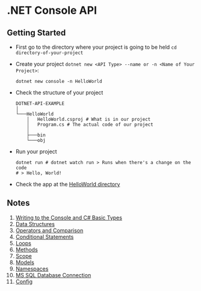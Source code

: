 # .NET Console API

## Getting Started

-   First go to the directory where your project is going to be held `cd directory-of-your-project`
-   Create your project `dotnet new <API Type> --name or -n <Name of Your Project>`:
    ```SHELL
    dotnet new console -n HelloWorld
    ```
-   Check the structure of your project

    ```
    DOTNET-API-EXAMPLE
    │
    └───HelloWorld
        │   HelloWorld.csproj # What is in our project
        │   Program.cs # The actual code of our project
        │
        ├───bin
        └───obj
    ```

-   Run your project
    ```SHELL
    dotnet run # dotnet watch run > Runs when there's a change on the code
    # > Hello, World!
    ```
-   Check the app at the [HelloWorld directory](./HelloWorld/)

## Notes

1. [Writing to the Console and C# Basic Types](./notes/console-basic-types.md)
2. [Data Structures](./notes/data-structures.md)
3. [Operators and Comparison](./notes/operators-comparison.md)
4. [Conditional Statements](./notes/conditional-statements.md)
5. [Loops](./notes/loops.md)
6. [Methods](./notes/methods.md)
7. [Scope](./notes/scope.md)
8. [Models](./notes/models.md)
9. [Namespaces](./notes/namespaces.md)
10. [MS SQL Database Connection](./notes/sql-connection.md)
11. [Config](./notes/config.md)
